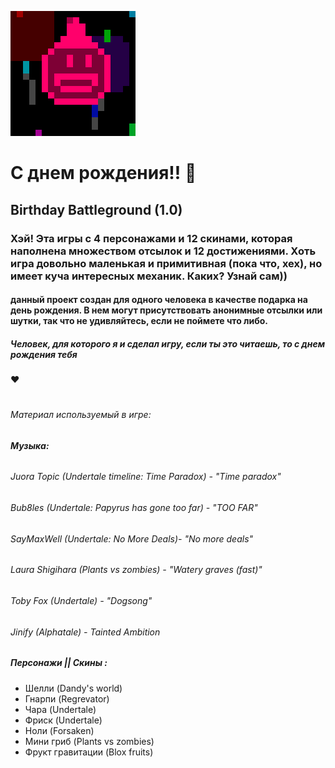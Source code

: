 <img src="README Gif.gif"></img>
# С днем рождения!! 🥳
## Birthday Battleground (1.0)
### Хэй! Эта игры с 4 персонажами и 12 скинами, которая наполнена множеством отсылок и 12 достижениями. Хоть игра довольно маленькая и примитивная (пока что, хех), но имеет куча интересных механик. Каких? Узнай сам))

#### данный проект создан для одного человека в качестве подарка на день рождения. В нем могут присутствовать анонимные отсылки или шутки, так что не удивляйтесь, если не поймете что либо.


##### Человек, для которого я и сделал игру, если ты это читаешь, то с днем рождения тебя 
❤
#
#
#
#
#
#
#
#
#
#
#
#
#
#
#
#

###### Материал используемый в игре:
###### **Музыка:**
###### Juora Topic (Undertale timeline: Time Paradox) - "Time paradox"
###### Bub8les (Undertale: Papyrus has gone too far) - "TOO FAR"
###### SayMaxWell (Undertale: No More Deals)- "No more deals"
###### Laura Shigihara (Plants vs zombies) - "Watery graves (fast)"
###### Toby Fox (Undertale) - "Dogsong"
###### Jinify (Alphatale) - Tainted Ambition

##### **Персонажи || Скины :**
- Шелли (Dandy's world)
- Гнарпи (Regrevator)
- Чара (Undertale)
- Фриск (Undertale)
- Ноли (Forsaken)
- Мини гриб (Plants vs zombies)
- Фрукт гравитации (Blox fruits)

